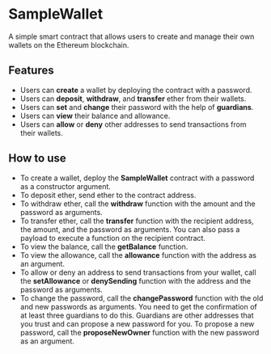 # SampleWallet
A simple smart contract that allows users to create and manage their own wallets on the Ethereum blockchain.

## Features
- Users can **create** a wallet by deploying the contract with a password.
- Users can **deposit**, **withdraw**, and **transfer** ether from their wallets.
- Users can **set** and **change** their password with the help of **guardians**.
- Users can **view** their balance and allowance.
- Users can **allow** or **deny** other addresses to send transactions from their wallets.

## How to use
- To create a wallet, deploy the **SampleWallet** contract with a password as a constructor argument.
- To deposit ether, send ether to the contract address.
- To withdraw ether, call the **withdraw** function with the amount and the password as arguments.
- To transfer ether, call the **transfer** function with the recipient address, the amount, and the password as arguments. You can also pass a payload to execute a function on the recipient contract.
- To view the balance, call the **getBalance** function.
- To view the allowance, call the **allowance** function with the address as an argument.
- To allow or deny an address to send transactions from your wallet, call the **setAllowance** or **denySending** function with the address and the password as arguments.
- To change the password, call the **changePassword** function with the old and new passwords as arguments. You need to get the confirmation of at least three guardians to do this. Guardians are other addresses that you trust and can propose a new password for you. To propose a new password, call the **proposeNewOwner** function with the new password as an argument.
